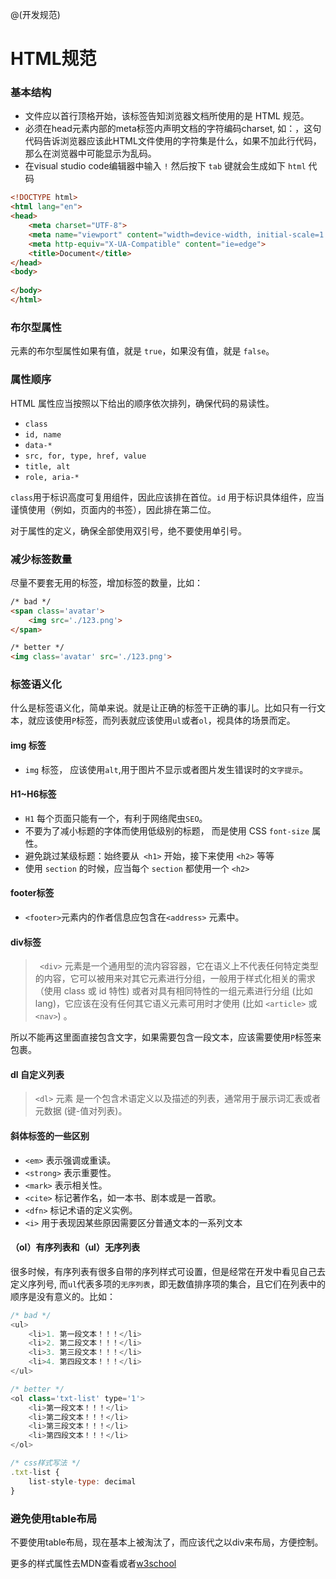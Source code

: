 @(开发规范)

# HTML规范

### 基本结构
- 文件应以<!DOCTYPE html>首行顶格开始，该标签告知浏览器文档所使用的是 HTML 规范。
- 必须在head元素内部的meta标签内声明文档的字符编码charset, 如：<meta charset="UTF-8">，这句代码告诉浏览器应该此HTML文件使用的字符集是什么，如果不加此行代码，那么在浏览器中可能显示为乱码。
- 在visual studio code编辑器中输入 `!` 然后按下 `tab` 键就会生成如下 `html` 代码
```html
<!DOCTYPE html>
<html lang="en">
<head>
    <meta charset="UTF-8">
    <meta name="viewport" content="width=device-width, initial-scale=1.0">
    <meta http-equiv="X-UA-Compatible" content="ie=edge">
    <title>Document</title>
</head>
<body>
    
</body>
</html>
```

### 布尔型属性

元素的布尔型属性如果有值，就是 `true`，如果没有值，就是 `false`。

### 属性顺序

HTML 属性应当按照以下给出的顺序依次排列，确保代码的易读性。

- `class`
- `id, name`
- `data-*`
- `src, for, type, href, value`
- `title, alt`
- `role, aria-*`

`class`用于标识高度可复用组件，因此应该排在首位。`id` 用于标识具体组件，应当谨慎使用（例如，页面内的书签），因此排在第二位。

对于属性的定义，确保全部使用双引号，绝不要使用单引号。

### 减少标签数量

尽量不要套无用的标签，增加标签的数量，比如：
```html
/* bad */
<span class='avatar'>
	<img src='./123.png'>
</span>

/* better */
<img class='avatar' src='./123.png'>
```

### 标签语义化

什么是标签语义化，简单来说。就是让正确的标签干正确的事儿。比如只有一行文本，就应该使用`P`标签，而列表就应该使用`ul`或者`ol`，视具体的场景而定。

#### img 标签

- `img` 标签， 应该使用`alt`,用于图片不显示或者图片发生错误时的`文字提示`。

#### H1~H6标签

> 
 - `H1` 每个页面只能有一个，有利于网络爬虫`SEO`。
 - 不要为了减小标题的字体而使用低级别的标题， 而是使用 CSS `font-size` 属性。
 - 避免跳过某级标题：始终要从` <h1>` 开始，接下来使用 `<h2>` 等等
 - 使用 `section` 的时候，应当每个 `section` 都使用一个 `<h2>`

#### footer标签

- `<footer>`元素内的作者信息应包含在`<address>` 元素中。

#### div标签

>` <div>` 元素是一个通用型的流内容容器，它在语义上不代表任何特定类型的内容，它可以被用来对其它元素进行分组，一般用于样式化相关的需求（使用 class 或 id 特性) 或者对具有相同特性的一组元素进行分组 (比如 lang)，它应该在没有任何其它语义元素可用时才使用 (比如 `<article>` 或 `<nav>`) 。

所以不能再这里面直接包含文字，如果需要包含一段文本，应该需要使用`P`标签来包裹。

#### dl 自定义列表

> `<dl>` 元素 是一个包含术语定义以及描述的列表，通常用于展示词汇表或者元数据 (键-值对列表)。

#### 斜体标签的一些区别

- `<em>` 表示强调或重读。
- `<strong>` 表示重要性。
- `<mark>` 表示相关性。
- `<cite>` 标记著作名，如一本书、剧本或是一首歌。
- `<dfn>` 标记术语的定义实例。
- `<i>` 用于表现因某些原因需要区分普通文本的一系列文本

#### （ol）有序列表和（ul）无序列表

很多时候，有序列表有很多自带的序列样式可设置，但是经常在开发中看见自己去定义序列号, 而`ul`代表多项的`无序列表`，即无数值排序项的集合，且它们在列表中的顺序是没有意义的。比如：
```js
/* bad */
<ul>
	<li>1. 第一段文本！！！</li>
	<li>2. 第二段文本！！！</li>
	<li>3. 第三段文本！！！</li>
	<li>4. 第四段文本！！！</li>
</ul>

/* better */
<ol class='txt-list' type='1'>
	<li>第一段文本！！！</li>
	<li>第二段文本！！！</li>
	<li>第三段文本！！！</li>
	<li>第四段文本！！！</li>
</ol>

/* css样式写法 */
.txt-list {
	list-style-type: decimal
}
```

### 避免使用table布局

不要使用table布局，现在基本上被淘汰了，而应该代之以div来布局，方便控制。

更多的样式属性去MDN查看或者[w3school](http://www.w3school.com.cn/cssref/pr_list-style-type.asp)